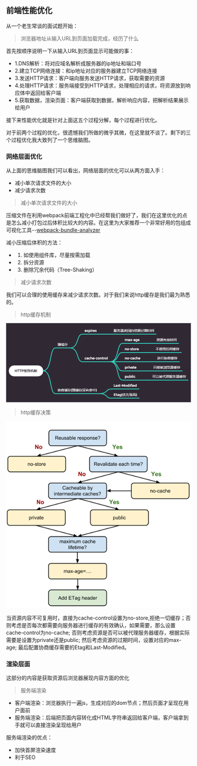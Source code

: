 ## 前端性能优化

从一个老生常谈的面试题开始：

> 浏览器地址从输入URL到页面加载完成，经历了什么

首先按顺序说明一下从输入URL到页面显示可能做的事：

- 1.DNS解析：将对应域名解析成服务器的ip地址和端口号
- 2.建立TCP网络连接：和ip地址对应的服务器建立TCP网络连接
- 3.发送HTTP请求：客户端向服务发送HTTP请求，获取需要的资源
- 4.处理HTTP请求：服务端接受到HTTP请求，处理相应的请求，将资源放到响应体中返回给客户端
- 5.获取数据，渲染页面：客户端获取到数据，解析响应内容，把解析结果展示给用户

接下来性能优化就是针对上面这五个过程分解，每个过程进行优化。</br>

对于前两个过程的优化，很遗憾我们所做的微乎其微，在这里就不谈了。剩下的三个过程优化我大致列了一个思维脑图。

### 网络层面优化

从上面的思维脑图我们可以看出，网络层面的优化可以从两方面入手：

- 减小单次请求文件的大小
- 减少请求次数

> 减小单次请求文件的大小

压缩文件在利用webpack前端工程化中已经帮我们做好了，我们在这里优化的点是怎么减小打包过后体积比较大的内容。在这里为大家推荐一个非常好用的包组成可视化工具--<a href="https://www.npmjs.com/package/webpack-bundle-analyzer">webpack-bundle-analyzer</a></br>

减小压缩后体积的方法：
- 1. 如使用组件库，尽量按需加载
- 2. 拆分资源
- 3. 删除冗余代码（Tree-Shaking）

> 减少请求次数

我们可以合理的使用缓存来减少请求次数。对于我们来说http缓存是我们最为熟悉的。

> http缓存机制

![](./http-cache-xmind.png)

> http缓存决策

![](./http-cache.png)

当资源内容不可复用时，直接为cache-control设置为no-store,拒绝一切缓存；否则考虑是否每次都需要向服务器进行缓存的有效确认，如果需要，那么设置cache-control为no-cache; 否则考虑资源是否可以被代理服务器缓存，根据实际需要是设置为private还是public; 然后考虑资源的过期时间，设置对应的max-age; 最后配置协商缓存需要的Etag和Last-Modified。

### 渲染层面

这部分的内容是获取资源后浏览器展现内容方面的优化

> 服务端渲染

- 客户端渲染：浏览器执行一遍js，生成对应的dom节点；然后页面才呈现在用户面前
- 服务端渲染：后端把页面内容转化成HTML字符串返回给客户端，客户端拿到手就可以直接渲染呈现给用户

服务端渲染的优点：
    
- 加快首屏渲染速度
- 利于SEO